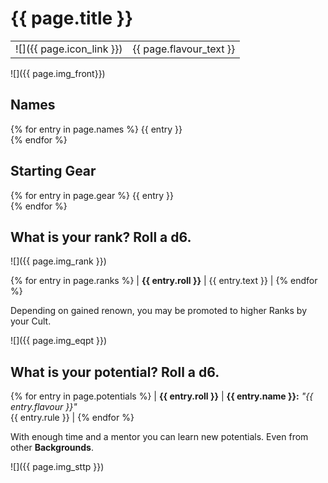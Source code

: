 # {{ page.title }}

|                           |                         |
| ------------------------- | ----------------------- |
| ![]({{ page.icon_link }}) | {{ page.flavour_text }} |

![]({{ page.img_front}})

## Names

{% for entry in page.names %} {{ entry }} <br>   {% endfor %}

## Starting Gear

{% for entry in page.gear %} {{ entry }} <br>   {% endfor %}

## What is your rank? Roll a d6.

![]({{ page.img_rank }})

{% for entry in page.ranks %}
| **{{ entry.roll }}** | {{ entry.text }} | {% endfor %}

Depending on gained renown, you may be promoted to higher Ranks by your Cult.

![]({{ page.img_eqpt }})

## What is your potential? Roll a d6.

{% for entry in page.potentials %}
| **{{ entry.roll }}** | **{{ entry.name }}:** *"{{ entry.flavour }}"* <br> {{ entry.rule }} | {% endfor %}

With enough time and a mentor you can learn new potentials.
Even from other **Backgrounds**.

![]({{ page.img_sttp }})
